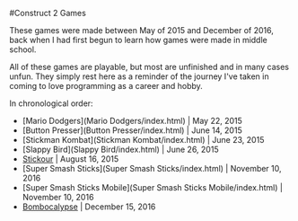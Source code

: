 #Construct 2 Games

These games were made between May of 2015 and December of 2016, back when I had first begun to learn how games were made in middle school.

All of these games are playable, but most are unfinished and in many cases unfun. They simply rest here as a reminder of the journey I've taken in coming to love programming as a career and hobby.

In chronological order:
- [Mario Dodgers](Mario Dodgers/index.html) | May 22, 2015
- [Button Presser](Button Presser/index.html) | June 14, 2015
- [Stickman Kombat](Stickman Kombat/index.html) | June 23, 2015
- [Slappy Bird](Slappy Bird/index.html) | June 26, 2015
- [Stickour](Stickour/index.html) | August 16, 2015
- [Super Smash Sticks](Super Smash Sticks/index.html) | November 10, 2016
- [Super Smash Sticks Mobile](Super Smash Sticks Mobile/index.html) | November 10, 2016
- [Bombocalypse](Bombocalypse/index.html) | December 15, 2016
